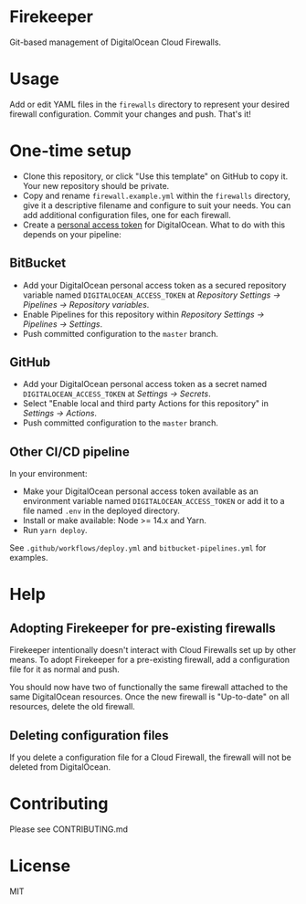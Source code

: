 # Firekeeper

Git-based management of DigitalOcean Cloud Firewalls.

# Usage

Add or edit YAML files in the `firewalls` directory to represent your desired firewall configuration. Commit your changes and push. That's it!

# One-time setup

- Clone this repository, or click "Use this template" on GitHub to copy it. Your new repository should be private.
- Copy and rename `firewall.example.yml` within the `firewalls` directory, give it a descriptive filename and configure to suit your needs. You can add additional configuration files, one for each firewall.
- Create a [personal access token](https://www.digitalocean.com/docs/apis-clis/api/create-personal-access-token/) for DigitalOcean. What to do with this depends on your pipeline:

## BitBucket

- Add your DigitalOcean personal access token as a secured repository variable named `DIGITALOCEAN_ACCESS_TOKEN` at _Repository Settings → Pipelines → Repository variables_.
- Enable Pipelines for this repository within _Repository Settings → Pipelines → Settings_.
- Push committed configuration to the `master` branch.

## GitHub

- Add your DigitalOcean personal access token as a secret named `DIGITALOCEAN_ACCESS_TOKEN` at _Settings → Secrets_.
- Select "Enable local and third party Actions for this repository" in _Settings → Actions_.
- Push committed configuration to the `master` branch.

## Other CI/CD pipeline

In your environment:

- Make your DigitalOcean personal access token available as an environment variable named `DIGITALOCEAN_ACCESS_TOKEN` or add it to a file named `.env` in the deployed directory.
- Install or make available: Node >= 14.x and Yarn.
- Run `yarn deploy`.

See `.github/workflows/deploy.yml` and `bitbucket-pipelines.yml` for examples.

# Help

## Adopting Firekeeper for pre-existing firewalls

Firekeeper intentionally doesn't interact with Cloud Firewalls set up by other means. To adopt Firekeeper for a pre-existing firewall, add a configuration file for it as normal and push.

You should now have two of functionally the same firewall attached to the same DigitalOcean resources. Once the new firewall is "Up-to-date" on all resources, delete the old firewall.

## Deleting configuration files

If you delete a configuration file for a Cloud Firewall, the firewall will not be deleted from DigitalOcean.

# Contributing

Please see CONTRIBUTING.md

# License

MIT
